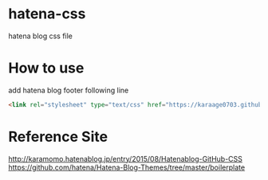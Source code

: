 # hatena-css
hatena blog css file


# How to use

add hatena blog footer following line
```html
<link rel="stylesheet" type="text/css" href="https://karaage0703.github.io/hatena-css/hatena_theme.css">
```


# Reference Site
http://karamomo.hatenablog.jp/entry/2015/08/Hatenablog-GitHub-CSS
https://github.com/hatena/Hatena-Blog-Themes/tree/master/boilerplate
